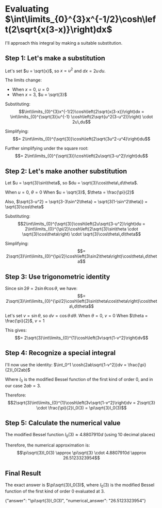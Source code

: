 # Evaluating $\int\limits_{0}^{3}x^{-1/2}\cosh\left(2\sqrt{x(3-x)}\right)dx$

I'll approach this integral by making a suitable substitution.

## Step 1: Let's make a substitution

Let's set $u = \sqrt{x}$, so $x = u^2$ and $dx = 2u\,du$.

The limits change:
- When $x = 0$, $u = 0$
- When $x = 3$, $u = \sqrt{3}$

Substituting:
$$\int\limits_{0}^{3}x^{-1/2}\cosh\left(2\sqrt{x(3-x)}\right)dx = \int\limits_{0}^{\sqrt{3}}u^{-1} \cosh\left(2\sqrt{u^2(3-u^2)}\right) \cdot 2u\,du$$

Simplifying:
$$= 2\int\limits_{0}^{\sqrt{3}}\cosh\left(2\sqrt{3u^2-u^4}\right)du$$

Further simplifying under the square root:
$$= 2\int\limits_{0}^{\sqrt{3}}\cosh\left(2u\sqrt{3-u^2}\right)du$$

## Step 2: Let's make another substitution

Let $u = \sqrt{3}\sin\theta$, so $du = \sqrt{3}\cos\theta\,d\theta$.

When $u = 0$, $\theta = 0$
When $u = \sqrt{3}$, $\theta = \frac{\pi}{2}$

Also, $\sqrt{3-u^2} = \sqrt{3-3\sin^2\theta} = \sqrt{3(1-\sin^2\theta)} = \sqrt{3}\cos\theta$

Substituting:
$$2\int\limits_{0}^{\sqrt{3}}\cosh\left(2u\sqrt{3-u^2}\right)du = 2\int\limits_{0}^{\pi/2}\cosh\left(2\sqrt{3}\sin\theta \cdot \sqrt{3}\cos\theta\right) \cdot \sqrt{3}\cos\theta\,d\theta$$

Simplifying:
$$= 2\sqrt{3}\int\limits_{0}^{\pi/2}\cosh\left(3\sin2\theta\right)\cos\theta\,d\theta$$

## Step 3: Use trigonometric identity

Since $\sin2\theta = 2\sin\theta\cos\theta$, we have:
$$= 2\sqrt{3}\int\limits_{0}^{\pi/2}\cosh\left(3\sin\theta\cos\theta\right)\cos\theta\,d\theta$$

Let's set $v = \sin\theta$, so $dv = \cos\theta\,d\theta$.
When $\theta = 0$, $v = 0$
When $\theta = \frac{\pi}{2}$, $v = 1$

This gives:
$$= 2\sqrt{3}\int\limits_{0}^{1}\cosh\left(3v\sqrt{1-v^2}\right)dv$$

## Step 4: Recognize a special integral

I'll now use the identity: $\int_0^1 \cosh(2ab\sqrt{1-v^2})dv = \frac{\pi}{2}I_0(2ab)$

Where $I_0$ is the modified Bessel function of the first kind of order 0, and in our case $2ab = 3$.

Therefore:
$$2\sqrt{3}\int\limits_{0}^{1}\cosh\left(3v\sqrt{1-v^2}\right)dv = 2\sqrt{3} \cdot \frac{\pi}{2}I_0(3) = \pi\sqrt{3}I_0(3)$$

## Step 5: Calculate the numerical value

The modified Bessel function $I_0(3) \approx 4.8807910d$ (using 10 decimal places)

Therefore, the numerical approximation is:
$$\pi\sqrt{3}I_0(3) \approx \pi\sqrt{3} \cdot 4.8807910d \approx 26.5123323954$$

## Final Result

The exact answer is $\pi\sqrt{3}I_0(3)$, where $I_0(3)$ is the modified Bessel function of the first kind of order 0 evaluated at 3.

{"answer": "\\pi\\sqrt{3}I_0(3)", "numerical_answer": "26.5123323954"}